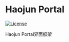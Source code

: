 # Haojun Portal
[![License](https://img.shields.io/badge/License-Apache%202.0-blue.svg?label=license)](https://github.com/HaojunRen/haojunren.github.io/blob/master/LICENSE)

Haojun Portal界面框架